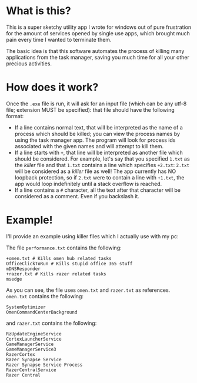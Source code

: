 # What is this?
This is a super sketchy utility app I wrote for windows out of pure frustration for the amount of services opened by single use apps, which brought much pain every time I wanted to terminate them.

The basic idea is that this software automates the process of killing many applications from the task manager, saving you much time for all your other precious activities.

# How does it work?
Once the `.exe` file is run, it will ask for an input file (which can be any utf-8 file; extension MUST be specified): that file should have the following format:
- If a line contains normal text, that will be interpreted as the name of a process which should be killed; you can view the process names by using the task manager app. The program will look for process ids associated with the given names and will attempt to kill them.
- If a line starts with `+`, that line will be interpreted as another file which should be considered. For example, let's say that you specified `1.txt` as the *killer* file and that `1.txt` contains a line which specifies `+2.txt`: `2.txt` will be considered as a *killer* file as well! The app currently has NO loopback protection, so if `2.txt` were to contain a line with `+1.txt`, the app would loop indefinitely until a stack overflow is reached.
- If a line contains a `#` character, all the text after that character will be considered as a comment. Even if you backslash it.

# Example!
I'll provide an example using killer files which I actually use with my pc:

The file `performance.txt` contains the following:
```
+omen.txt # Kills omen hub related tasks
OfficeClickToRun # Kills stupid office 365 stuff
mDNSResponder
+razer.txt # Kills razer related tasks
msedge
```

As you can see, the file uses `omen.txt` and `razer.txt` as references. `omen.txt` contains the following:
```
SystemOptimizer
OmenCommandCenterBackground
```
and `razer.txt` contains the following:
```
RzUpdateEngineService
CortexLauncherService
GameManagerService
GameManagerService3
RazerCortex
Razer Synapse Service
Razer Synapse Service Process
RazerCentralService
Razer Central
```